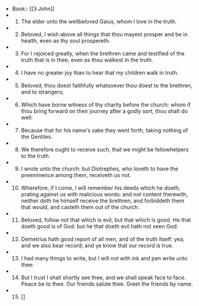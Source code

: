 - Book:: [[3 John]]
- 1. The elder unto the wellbeloved Gaius, whom I love in the truth.
- 2. Beloved, I wish above all things that thou mayest prosper and be in health, even as thy soul prospereth.
- 3. For I rejoiced greatly, when the brethren came and testified of the truth that is in thee, even as thou walkest in the truth.
- 4. I have no greater joy than to hear that my children walk in truth.
- 5. Beloved, thou doest faithfully whatsoever thou doest to the brethren, and to strangers;
- 6. Which have borne witness of thy charity before the church: whom if thou bring forward on their journey after a godly sort, thou shalt do well:
- 7. Because that for his name's sake they went forth, taking nothing of the Gentiles.
- 8. We therefore ought to receive such, that we might be fellowhelpers to the truth.
- 9. I wrote unto the church: but Diotrephes, who loveth to have the preeminence among them, receiveth us not.
- 10. Wherefore, if I come, I will remember his deeds which he doeth, prating against us with malicious words: and not content therewith, neither doth he himself receive the brethren, and forbiddeth them that would, and casteth them out of the church.
- 11. Beloved, follow not that which is evil, but that which is good. He that doeth good is of God: but he that doeth evil hath not seen God.
- 12. Demetrius hath good report of all men, and of the truth itself: yea, and we also bear record; and ye know that our record is true.
- 13. I had many things to write, but I will not with ink and pen write unto thee:
- 14. But I trust I shall shortly see thee, and we shall speak face to face. Peace be to thee. Our friends salute thee. Greet the friends by name.
- 15. []
